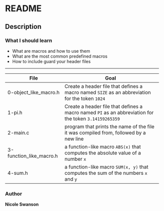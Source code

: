 # README
## Description
### What I should learn
- What are macros and how to use them
- What are the most common predefined macros
- How to include guard your header files
---
File | Goal
---|---
0-object_like_macro.h | Create a header file that defines a macro named `SIZE` as an abbreviation for the token `1024`
1-pi.h | Create a header file that defines a macro named `PI` as an abbreviation for the token `3.14159265359`
2-main.c | program that prints the name of the file it was compiled from, followed by a new line
3-function_like_macro.h | a function-like macro `ABS(x)` that computes the absolute value of a number `x`
4-sum.h | a function-like macro `SUM(x, y)` that computes the sum of the numbers `x` and `y`
### Author
**Nicole Swanson**
